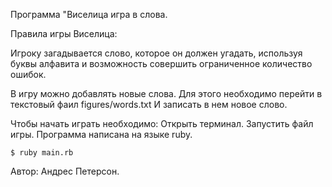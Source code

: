 Программа "Виселица игра в слова.


Правила игры Виселица:

Игроку загадывается слово, которое он должен угадать,
используя буквы алфавита и возможность совершить ограниченное количество ошибок.

В игру можно добавлять новые слова.
Для этого необходимо перейти в текстовый фаил figures/words.txt
И записать в нем новое слово.

Чтобы начать играть необходимо: Открыть терминал. Запустить файл игры.
Программа написана на языке ruby.
```
$ ruby main.rb
```
Автор: Андрес Петерсон.

